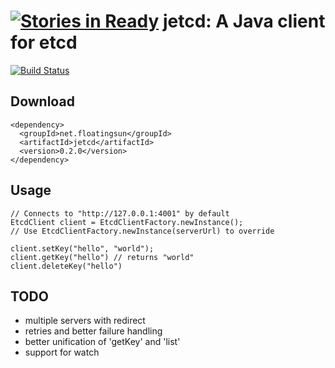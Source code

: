 [![Stories in Ready](https://badge.waffle.io/diwakergupta/jetcd.png?label=ready)](https://waffle.io/diwakergupta/jetcd)
jetcd: A Java client for etcd
=============================

[![Build Status](https://travis-ci.org/diwakergupta/jetcd.png)](https://travis-ci.org/diwakergupta/jetcd)

Download
--------

    <dependency>
      <groupId>net.floatingsun</groupId>
      <artifactId>jetcd</artifactId>
      <version>0.2.0</version>
    </dependency>

Usage
-----

    // Connects to "http://127.0.0.1:4001" by default
    EtcdClient client = EtcdClientFactory.newInstance();
    // Use EtcdClientFactory.newInstance(serverUrl) to override

    client.setKey("hello", "world");
    client.getKey("hello") // returns "world"
    client.deleteKey("hello")

TODO
----

* multiple servers with redirect
* retries and better failure handling
* better unification of 'getKey' and 'list'
* support for watch
